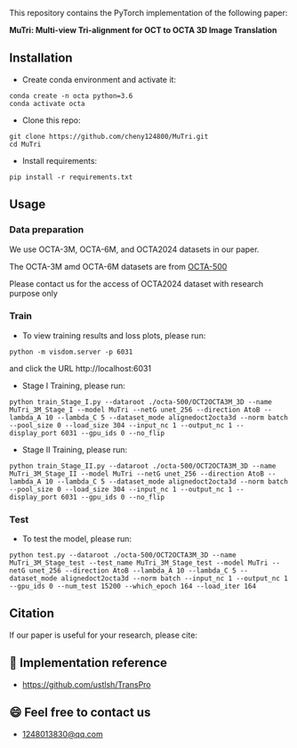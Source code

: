 This repository contains the PyTorch implementation of the following paper:

**MuTri: Multi-view Tri-alignment for OCT to OCTA 3D Image Translation**

## Installation

- Create conda environment and activate it:
```
conda create -n octa python=3.6
conda activate octa
```
- Clone this repo:
```
git clone https://github.com/cheny124800/MuTri.git
cd MuTri
```

- Install requirements:
```
pip install -r requirements.txt
```

## Usage
### Data preparation
We use OCTA-3M, OCTA-6M, and OCTA2024 datasets in our paper. 

The OCTA-3M amd OCTA-6M datasets are from [OCTA-500](https://ieee-dataport.org/open-access/octa-500)

Please contact us for the access of OCTA2024 dataset with research purpose only

### Train 
- To view training results and loss plots, please run:
```
python -m visdom.server -p 6031
```
and click the URL http://localhost:6031

- Stage I Training, please run:
```
python train_Stage_I.py --dataroot ./octa-500/OCT2OCTA3M_3D --name MuTri_3M_Stage_I --model MuTri --netG unet_256 --direction AtoB --lambda_A 10 --lambda_C 5 --dataset_mode alignedoct2octa3d --norm batch --pool_size 0 --load_size 304 --input_nc 1 --output_nc 1 --display_port 6031 --gpu_ids 0 --no_flip
```

- Stage II Training, please run:
```
python train_Stage_II.py --dataroot ./octa-500/OCT2OCTA3M_3D --name MuTri_3M_Stage_II --model MuTri --netG unet_256 --direction AtoB --lambda_A 10 --lambda_C 5 --dataset_mode alignedoct2octa3d --norm batch --pool_size 0 --load_size 304 --input_nc 1 --output_nc 1 --display_port 6031 --gpu_ids 0 --no_flip
```

### Test
- To test the model, please run:
```
python test.py --dataroot ./octa-500/OCT2OCTA3M_3D --name MuTri_3M_Stage_test --test_name MuTri_3M_Stage_test --model MuTri --netG unet_256 --direction AtoB --lambda_A 10 --lambda_C 5 --dataset_mode alignedoct2octa3d --norm batch --input_nc 1 --output_nc 1 --gpu_ids 0 --num_test 15200 --which_epoch 164 --load_iter 164
```


## Citation
If our paper is useful for your research, please cite:


## :rocket: Implementation reference
  - https://github.com/ustlsh/TransPro


## :smile: Feel free to contact us
  - 1248013830@qq.com

